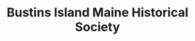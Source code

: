 ---
layout: repo
title: "Bustins Island Maine Historical Society"
id: 2709
permalink: repos/2709/
---